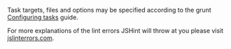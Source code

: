 Task targets, files and options may be specified according to the grunt [Configuring tasks](http://gruntjs.com/configuring-tasks) guide.

For more explanations of the lint errors JSHint will throw at you please visit [jslinterrors.com](http://jslinterrors.com/).
